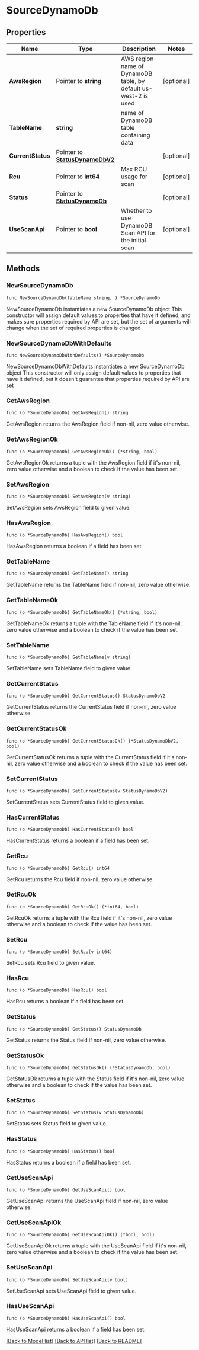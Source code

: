# SourceDynamoDb

## Properties

Name | Type | Description | Notes
------------ | ------------- | ------------- | -------------
**AwsRegion** | Pointer to **string** | AWS region name of DynamoDB table, by default us-west-2 is used | [optional] 
**TableName** | **string** | name of DynamoDB table containing data | 
**CurrentStatus** | Pointer to [**StatusDynamoDbV2**](StatusDynamoDbV2.md) |  | [optional] 
**Rcu** | Pointer to **int64** | Max RCU usage for scan | [optional] 
**Status** | Pointer to [**StatusDynamoDb**](StatusDynamoDb.md) |  | [optional] 
**UseScanApi** | Pointer to **bool** | Whether to use DynamoDB Scan API for the initial scan | [optional] 

## Methods

### NewSourceDynamoDb

`func NewSourceDynamoDb(tableName string, ) *SourceDynamoDb`

NewSourceDynamoDb instantiates a new SourceDynamoDb object
This constructor will assign default values to properties that have it defined,
and makes sure properties required by API are set, but the set of arguments
will change when the set of required properties is changed

### NewSourceDynamoDbWithDefaults

`func NewSourceDynamoDbWithDefaults() *SourceDynamoDb`

NewSourceDynamoDbWithDefaults instantiates a new SourceDynamoDb object
This constructor will only assign default values to properties that have it defined,
but it doesn't guarantee that properties required by API are set

### GetAwsRegion

`func (o *SourceDynamoDb) GetAwsRegion() string`

GetAwsRegion returns the AwsRegion field if non-nil, zero value otherwise.

### GetAwsRegionOk

`func (o *SourceDynamoDb) GetAwsRegionOk() (*string, bool)`

GetAwsRegionOk returns a tuple with the AwsRegion field if it's non-nil, zero value otherwise
and a boolean to check if the value has been set.

### SetAwsRegion

`func (o *SourceDynamoDb) SetAwsRegion(v string)`

SetAwsRegion sets AwsRegion field to given value.

### HasAwsRegion

`func (o *SourceDynamoDb) HasAwsRegion() bool`

HasAwsRegion returns a boolean if a field has been set.

### GetTableName

`func (o *SourceDynamoDb) GetTableName() string`

GetTableName returns the TableName field if non-nil, zero value otherwise.

### GetTableNameOk

`func (o *SourceDynamoDb) GetTableNameOk() (*string, bool)`

GetTableNameOk returns a tuple with the TableName field if it's non-nil, zero value otherwise
and a boolean to check if the value has been set.

### SetTableName

`func (o *SourceDynamoDb) SetTableName(v string)`

SetTableName sets TableName field to given value.


### GetCurrentStatus

`func (o *SourceDynamoDb) GetCurrentStatus() StatusDynamoDbV2`

GetCurrentStatus returns the CurrentStatus field if non-nil, zero value otherwise.

### GetCurrentStatusOk

`func (o *SourceDynamoDb) GetCurrentStatusOk() (*StatusDynamoDbV2, bool)`

GetCurrentStatusOk returns a tuple with the CurrentStatus field if it's non-nil, zero value otherwise
and a boolean to check if the value has been set.

### SetCurrentStatus

`func (o *SourceDynamoDb) SetCurrentStatus(v StatusDynamoDbV2)`

SetCurrentStatus sets CurrentStatus field to given value.

### HasCurrentStatus

`func (o *SourceDynamoDb) HasCurrentStatus() bool`

HasCurrentStatus returns a boolean if a field has been set.

### GetRcu

`func (o *SourceDynamoDb) GetRcu() int64`

GetRcu returns the Rcu field if non-nil, zero value otherwise.

### GetRcuOk

`func (o *SourceDynamoDb) GetRcuOk() (*int64, bool)`

GetRcuOk returns a tuple with the Rcu field if it's non-nil, zero value otherwise
and a boolean to check if the value has been set.

### SetRcu

`func (o *SourceDynamoDb) SetRcu(v int64)`

SetRcu sets Rcu field to given value.

### HasRcu

`func (o *SourceDynamoDb) HasRcu() bool`

HasRcu returns a boolean if a field has been set.

### GetStatus

`func (o *SourceDynamoDb) GetStatus() StatusDynamoDb`

GetStatus returns the Status field if non-nil, zero value otherwise.

### GetStatusOk

`func (o *SourceDynamoDb) GetStatusOk() (*StatusDynamoDb, bool)`

GetStatusOk returns a tuple with the Status field if it's non-nil, zero value otherwise
and a boolean to check if the value has been set.

### SetStatus

`func (o *SourceDynamoDb) SetStatus(v StatusDynamoDb)`

SetStatus sets Status field to given value.

### HasStatus

`func (o *SourceDynamoDb) HasStatus() bool`

HasStatus returns a boolean if a field has been set.

### GetUseScanApi

`func (o *SourceDynamoDb) GetUseScanApi() bool`

GetUseScanApi returns the UseScanApi field if non-nil, zero value otherwise.

### GetUseScanApiOk

`func (o *SourceDynamoDb) GetUseScanApiOk() (*bool, bool)`

GetUseScanApiOk returns a tuple with the UseScanApi field if it's non-nil, zero value otherwise
and a boolean to check if the value has been set.

### SetUseScanApi

`func (o *SourceDynamoDb) SetUseScanApi(v bool)`

SetUseScanApi sets UseScanApi field to given value.

### HasUseScanApi

`func (o *SourceDynamoDb) HasUseScanApi() bool`

HasUseScanApi returns a boolean if a field has been set.


[[Back to Model list]](../README.md#documentation-for-models) [[Back to API list]](../README.md#documentation-for-api-endpoints) [[Back to README]](../README.md)


